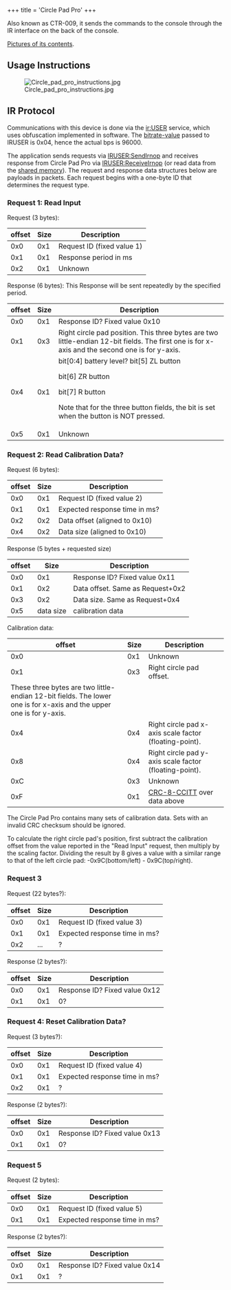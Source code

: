+++
title = 'Circle Pad Pro'
+++

Also known as CTR-009, it sends the commands to the console through the IR interface on the back of the console.

[Pictures of its contents](http://what-games.golog.jp/archives/1350330.html).

## Usage Instructions

<figure>
<img src="../Circle_pad_pro_instructions.jpg" title="Circle_pad_pro_instructions.jpg" />
<figcaption>Circle_pad_pro_instructions.jpg</figcaption>
</figure>

## IR Protocol

Communications with this device is done via the [ir:USER](IR_Services "wikilink") service, which uses obfuscation implemented in software. The [bitrate-value](IRU:SetBitRate "wikilink") passed to IRUSER is 0x04, hence the actual bps is 96000.

The application sends requests via [IRUSER:SendIrnop](IRUSER:SendIrnop "wikilink") and receives response from Circle Pad Pro via [IRUSER:ReceiveIrnop](IRUSER:ReceiveIrnop "wikilink") (or read data from the [shared memory](IRUSER_Shared_Memory "wikilink")). The request and response data structures below are payloads in packets. Each request begins with a one-byte ID that determines the request type.

### Request 1: Read Input

Request (3 bytes):

| offset | Size | Description                |
|--------|------|----------------------------|
| 0x0    | 0x1  | Request ID (fixed value 1) |
| 0x1    | 0x1  | Response period in ms      |
| 0x2    | 0x1  | Unknown                    |

Response (6 bytes):
This Response will be sent repeatedly by the specified period.

<table>
<thead>
<tr>
<th>offset</th>
<th>Size</th>
<th>Description</th>
</tr>
</thead>
<tbody>
<tr>
<td>0x0</td>
<td>0x1</td>
<td>Response ID? Fixed value 0x10</td>
</tr>
<tr>
<td>0x1</td>
<td>0x3</td>
<td>Right circle pad position.
This three bytes are two little-endian 12-bit fields. The first one is for x-axis and the second one is for y-axis.</td>
</tr>
<tr>
<td>0x4</td>
<td>0x1</td>
<td>bit[0:4] battery level?
bit[5] ZL button</p>
<p>bit[6] ZR button</p>
<p>bit[7] R button</p>
<p>Note that for the three button fields, the bit is set when the button is NOT pressed.</td>
</tr>
<tr>
<td>0x5</td>
<td>0x1</td>
<td>Unknown</td>
</tr>
</tbody>
</table>

### Request 2: Read Calibration Data?

Request (6 bytes):

| offset | Size | Description                   |
|--------|------|-------------------------------|
| 0x0    | 0x1  | Request ID (fixed value 2)    |
| 0x1    | 0x1  | Expected response time in ms? |
| 0x2    | 0x2  | Data offset (aligned to 0x10) |
| 0x4    | 0x2  | Data size (aligned to 0x10)   |

Response (5 bytes + requested size)

| offset | Size      | Description                      |
|--------|-----------|----------------------------------|
| 0x0    | 0x1       | Response ID? Fixed value 0x11    |
| 0x1    | 0x2       | Data offset. Same as Request+0x2 |
| 0x3    | 0x2       | Data size. Same as Request+0x4   |
| 0x5    | data size | calibration data                 |

Calibration data:

| offset | Size | Description |
|----|----|----|
| 0x0 | 0x1 | Unknown |
| 0x1 | 0x3 | Right circle pad offset.
These three bytes are two little-endian 12-bit fields. The lower one is for x-axis and the upper one is for y-axis. |
| 0x4 | 0x4 | Right circle pad x-axis scale factor (floating-point). |
| 0x8 | 0x4 | Right circle pad y-axis scale factor (floating-point). |
| 0xC | 0x3 | Unknown |
| 0xF | 0x1 | [CRC-8-CCITT](CRC-8-CCITT "wikilink") over data above |

The Circle Pad Pro contains many sets of calibration data. Sets with an invalid CRC checksum should be ignored.

To calculate the right circle pad's position, first subtract the calibration offset from the value reported in the "Read Input" request, then multiply by the scaling factor. Dividing the result by 8 gives a value with a similar range to that of the left circle pad: -0x9C(bottom/left) - 0x9C(top/right).

### Request 3

Request (22 bytes?):

| offset | Size | Description                   |
|--------|------|-------------------------------|
| 0x0    | 0x1  | Request ID (fixed value 3)    |
| 0x1    | 0x1  | Expected response time in ms? |
| 0x2    | ...  | ?                             |

Response (2 bytes?):

| offset | Size | Description                   |
|--------|------|-------------------------------|
| 0x0    | 0x1  | Response ID? Fixed value 0x12 |
| 0x1    | 0x1  | 0?                            |

### Request 4: Reset Calibration Data?

Request (3 bytes?):

| offset | Size | Description                   |
|--------|------|-------------------------------|
| 0x0    | 0x1  | Request ID (fixed value 4)    |
| 0x1    | 0x1  | Expected response time in ms? |
| 0x2    | 0x1  | ?                             |

Response (2 bytes?):

| offset | Size | Description                   |
|--------|------|-------------------------------|
| 0x0    | 0x1  | Response ID? Fixed value 0x13 |
| 0x1    | 0x1  | 0?                            |

### Request 5

Request (2 bytes):

| offset | Size | Description                   |
|--------|------|-------------------------------|
| 0x0    | 0x1  | Request ID (fixed value 5)    |
| 0x1    | 0x1  | Expected response time in ms? |

Response (2 bytes?):

| offset | Size | Description                   |
|--------|------|-------------------------------|
| 0x0    | 0x1  | Response ID? Fixed value 0x14 |
| 0x1    | 0x1  | ?                             |
